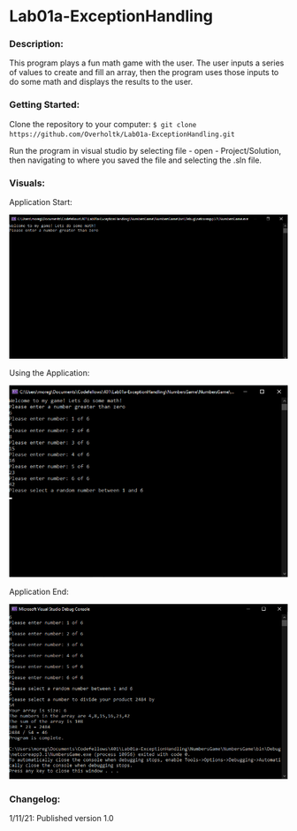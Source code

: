 # Lab01a-ExceptionHandling

### Description:
This program plays a fun math game with the user. The user inputs a series of values to create and fill an array, then the program uses those inputs to do some math and displays the results to the user.

### Getting Started:
Clone the repository to your computer: `$ git clone https://github.com/Overholtk/Lab01a-ExceptionHandling.git`

Run the program in visual studio by selecting file - open - Project/Solution, then navigating to where you saved the file and selecting the .sln file.

### Visuals:

Application Start:

![Start](https://github.com/Overholtk/Lab01a-ExceptionHandling/blob/KOverholt-LAB01/assets/1.png)

Using the Application:

![Using](https://github.com/Overholtk/Lab01a-ExceptionHandling/blob/KOverholt-LAB01/assets/2.png)

Application End:

![End](https://github.com/Overholtk/Lab01a-ExceptionHandling/blob/KOverholt-LAB01/assets/3.png)


### Changelog:
1/11/21: Published version 1.0
